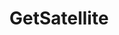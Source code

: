 ---
title: "GetSatellite"

siteNav: portfolio
month: "April 2014"
categories:
  - portfolio

image1: portfolio/GetSatellite/GetSatellite1Full.png
image1thumb: portfolio/GetSatellite/GetSatellite1Thumb.png
image2: portfolio/GetSatellite/GetSatellite2Full.png
image2thumb: portfolio/GetSatellite/GetSatellite2Thumb.png

tinyThumbnail: placeholder/thumbnail.jpg

role:              "UX/UI Design, Design Direction & Front-end Dev"
description:       "I worked together with Satellite Country, one of the biggest DISH retailers in the United States, to redesign their previous website. The goal of the redesign was to give the website a fresh and modern look, while also generating more leads and customers. The client also wanted an easy to use content-management-system so employees with no development experience could easily modify the website’s content, so the website was built on top of a heavily modified version of WordPress.
<br /><br />
In total, the website contains over 300 pages, and over 10 custom plugins, including a TV channel overview system. The client was very satisfied with the end result."

shortDescription: "I worked together with Satellite Country, one of the biggest DISH retailers in the United States, to redesign their previous website."

technologies: "HTML5/CSS3, WordPress, Custom WordPress Theme & Plugin Development, PHP, Javascript, jQuery"


---
